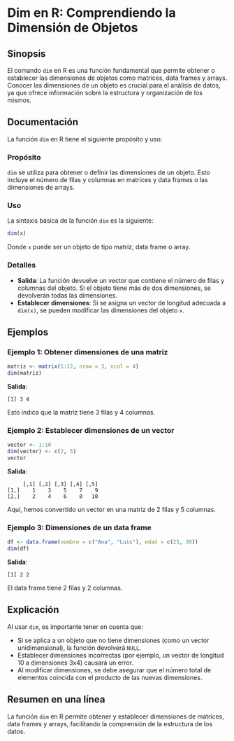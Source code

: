 <!--
Meta Description: # Dim en R: Comprendiendo la Dimensión de Objetos ## Sinopsis El comando `dim` en R es una función fundamental que permite obtener o establecer las di...
Meta Keywords: dimensiones, dim, vector, que, las
-->

# Dim en R: Comprendiendo la Dimensión de Objetos

## Sinopsis
El comando `dim` en R es una función fundamental que permite obtener o establecer las dimensiones de objetos como matrices, data frames y arrays. Conocer las dimensiones de un objeto es crucial para el análisis de datos, ya que ofrece información sobre la estructura y organización de los mismos.

## Documentación
La función `dim` en R tiene el siguiente propósito y uso:

### Propósito
`dim` se utiliza para obtener o definir las dimensiones de un objeto. Esto incluye el número de filas y columnas en matrices y data frames o las dimensiones de arrays.

### Uso
La sintaxis básica de la función `dim` es la siguiente:

```R
dim(x)
```

Donde `x` puede ser un objeto de tipo matriz, data frame o array.

### Detalles
- **Salida**: La función devuelve un vector que contiene el número de filas y columnas del objeto. Si el objeto tiene más de dos dimensiones, se devolverán todas las dimensiones.
- **Establecer dimensiones**: Si se asigna un vector de longitud adecuada a `dim(x)`, se pueden modificar las dimensiones del objeto `x`.

## Ejemplos
### Ejemplo 1: Obtener dimensiones de una matriz

```R
matriz <- matrix(1:12, nrow = 3, ncol = 4)
dim(matriz)
```

**Salida**:
```
[1] 3 4
```
Esto indica que la matriz tiene 3 filas y 4 columnas.

### Ejemplo 2: Establecer dimensiones de un vector

```R
vector <- 1:10
dim(vector) <- c(2, 5)
vector
```

**Salida**:
```
     [,1] [,2] [,3] [,4] [,5]
[1,]    1    3    5    7    9
[2,]    2    4    6    8   10
```
Aquí, hemos convertido un vector en una matriz de 2 filas y 5 columnas.

### Ejemplo 3: Dimensiones de un data frame

```R
df <- data.frame(nombre = c("Ana", "Luis"), edad = c(23, 30))
dim(df)
```

**Salida**:
```
[1] 2 2
```
El data frame tiene 2 filas y 2 columnas.

## Explicación
Al usar `dim`, es importante tener en cuenta que:

- Si se aplica a un objeto que no tiene dimensiones (como un vector unidimensional), la función devolverá `NULL`.
- Establecer dimensiones incorrectas (por ejemplo, un vector de longitud 10 a dimensiones 3x4) causará un error.
- Al modificar dimensiones, se debe asegurar que el número total de elementos coincida con el producto de las nuevas dimensiones.

## Resumen en una línea
La función `dim` en R permite obtener y establecer dimensiones de matrices, data frames y arrays, facilitando la comprensión de la estructura de los datos.